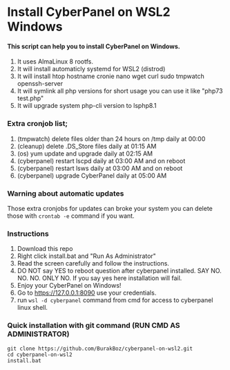 # Install CyberPanel on WSL2 Windows

#### This script can help you to install CyberPanel on Windows.

1. It uses AlmaLinux 8 rootfs.
2. It will install automaticly systemd for WSL2 (distrod)
3. It will install htop hostname cronie nano wget curl sudo tmpwatch openssh-server
4. It will symlink all php versions for short usage you can use it like "php73 test.php"
5. It will upgrade system php-cli version to lsphp8.1


### Extra cronjob list;

1. (tmpwatch) delete files older than 24 hours on /tmp daily at 00:00
2. (cleanup) delete .DS_Store files daily at 01:15 AM
3. (os) yum update and upgrade daily at 02:15 AM
4. (cyberpanel) restart lscpd daily at 03:00 AM and on reboot
5. (cyberpanel) restart lsws daily at 03:00 AM and on reboot
6. (cyberpanel) upgrade CyberPanel daily at 05:00 AM

### Warning about automatic updates
Those extra cronjobs for updates can broke your system you can delete those with `crontab -e` command if you want.

### Instructions

1. Download this repo
2. Right click install.bat and "Run As Administrator"
3. Read the screen carefully and follow the instructions.
4. DO NOT say YES to reboot question after cyberpanel installed. SAY NO. NO. NO. ONLY NO. If you say yes here installation will fail.
5. Enjoy your CyberPanel on Windows!
6. Go to https://127.0.0.1:8090 use your credentials.
7. run `wsl -d cyberpanel` command from cmd for access to cyberpanel linux shell.


### Quick installation with git command (RUN CMD AS ADMINISTRATOR)
````
git clone https://github.com/BurakBoz/cyberpanel-on-wsl2.git
cd cyberpanel-on-wsl2
install.bat
````
